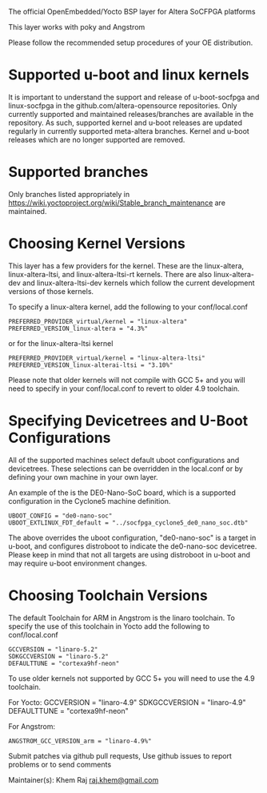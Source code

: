The official OpenEmbedded/Yocto BSP layer for Altera SoCFPGA platforms 

This layer works with poky and Angstrom

Please follow the recommended setup procedures of your OE distribution.

Supported u-boot and linux kernels
===
It is important to understand the support and release of u-boot-socfpga
and linux-socfpga in the github.com/altera-opensource repositories.  Only
currently supported and maintained releases/branches are available in the
repository. As such, supported kernel and u-boot releases are updated regularly
in currently supported meta-altera branches.  Kernel and u-boot releases
which are no longer supported are removed.

Supported branches
==================
Only branches listed appropriately in https://wiki.yoctoproject.org/wiki/Stable_branch_maintenance are maintained.

Choosing Kernel Versions
==========================
This layer has a few providers for the kernel.  These are the linux-altera, 
linux-altera-ltsi, and linux-altera-ltsi-rt kernels.  There are also 
linux-altera-dev and linux-altera-ltsi-dev kernels which follow the current 
development versions of those kernels.

To specify a linux-altera kernel, add the following to your conf/local.conf

	PREFERRED_PROVIDER_virtual/kernel = "linux-altera"
	PREFERRED_VERSION_linux-altera = "4.3%"

or for the linux-altera-ltsi kernel	

	PREFERRED_PROVIDER_virtual/kernel = "linux-altera-ltsi"
	PREFERRED_VERSION_linux-alterai-ltsi = "3.10%"

Please note that older kernels will not compile with GCC 5+ and you will need 
to specify in your conf/local.conf to revert to older 4.9 toolchain. 

Specifying Devicetrees and U-Boot Configurations
==================================================
All of the supported machines select default uboot configurations and devicetrees.  These
selections can be overridden in the local.conf or by defining your own machine in your
own layer.

An example of the is the DE0-Nano-SoC board, which is a supported configuration in the Cyclone5
machine definition.

	UBOOT_CONFIG = "de0-nano-soc"
	UBOOT_EXTLINUX_FDT_default = "../socfpga_cyclone5_de0_nano_soc.dtb"

The above overrides the uboot configuration, "de0-nano-soc" is a target in u-boot, and configures
distroboot to indicate the de0-nano-soc devicetree.  Please keep in mind that not all targets are
using distroboot in u-boot and may require u-boot environment changes.

Choosing Toolchain Versions
=============================
The default Toolchain for ARM in Angstrom is the linaro toolchain.  To specify
the use of this toolchain in Yocto add the following to conf/local.conf

	GCCVERSION = "linaro-5.2"
	SDKGCCVERSION = "linaro-5.2"
	DEFAULTTUNE = "cortexa9hf-neon"

To use older kernels not supported by GCC 5+ you will need to use the 4.9 toolchain.

For Yocto:
	GCCVERSION = "linaro-4.9"
	SDKGCCVERSION = "linaro-4.9"
	DEFAULTTUNE = "cortexa9hf-neon"

For Angstrom:

	ANGSTROM_GCC_VERSION_arm = "linaro-4.9%"



Submit patches via github pull requests, Use github issues to report problems or to send comments

Maintainer(s): Khem Raj <raj.khem@gmail.com>
